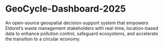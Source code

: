 # GeoCycle-Dashboard-2025
An open-source geospatial decision-support system that empowers Eldoret’s waste management stakeholders with real-time, location-based data to enhance pollution control, safeguard ecosystems, and accelerate the transition to a circular economy.
